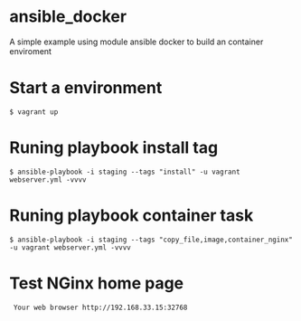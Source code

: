# ansible_docker
A simple example using module ansible docker to build an container enviroment

# Start a environment 

``$ vagrant up``

# Runing  playbook install tag

``$ ansible-playbook -i staging --tags "install" -u vagrant webserver.yml -vvvv``


# Runing  playbook container task

``$ ansible-playbook -i staging --tags "copy_file,image,container_nginx" -u vagrant webserver.yml -vvvv``

# Test NGinx home page

`` Your web browser http://192.168.33.15:32768``
